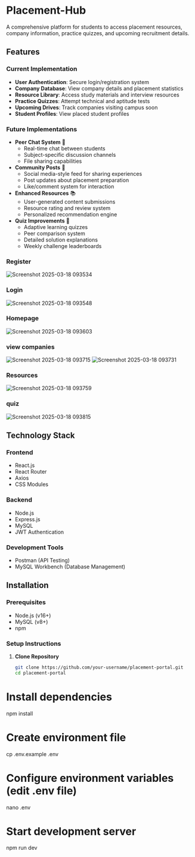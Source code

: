 # Placement-Hub

A comprehensive platform for students to access placement resources, company information, practice quizzes, and upcoming recruitment details.

## Features

### Current Implementation
- **User Authentication**: Secure login/registration system
- **Company Database**: View company details and placement statistics
- **Resource Library**: Access study materials and interview resources
- **Practice Quizzes**: Attempt technical and aptitude tests
- **Upcoming Drives**: Track companies visiting campus soon
- **Student Profiles**: View placed student profiles

### Future Implementations
- **Peer Chat System** 💬
  - Real-time chat between students
  - Subject-specific discussion channels
  - File sharing capabilities
- **Community Posts** 📢
  - Social media-style feed for sharing experiences
  - Post updates about placement preparation
  - Like/comment system for interaction
- **Enhanced Resources** 📚
  - User-generated content submissions
  - Resource rating and review system
  - Personalized recommendation engine
- **Quiz Improvements** 🧠
  - Adaptive learning quizzes
  - Peer comparison system
  - Detailed solution explanations
  - Weekly challenge leaderboards
### Register
![Screenshot 2025-03-18 093534](images/Screenshot%202025-03-18%20093534.png)
### Login
![Screenshot 2025-03-18 093548](images/Screenshot%202025-03-18%20093548.png)
### Homepage
![Screenshot 2025-03-18 093603](images/Screenshot%202025-03-18%20093603.png)
### view companies
![Screenshot 2025-03-18 093715](images/Screenshot%202025-03-18%20093715.png)
![Screenshot 2025-03-18 093731](images/Screenshot%202025-03-18%20093731.png)
### Resources
![Screenshot 2025-03-18 093759](images/Screenshot%202025-03-18%20093759.png)
### quiz
![Screenshot 2025-03-18 093815](images/Screenshot%202025-03-18%20093815.png)
## Technology Stack

### Frontend
- React.js
- React Router
- Axios
- CSS Modules

### Backend
- Node.js
- Express.js
- MySQL
- JWT Authentication

### Development Tools
- Postman (API Testing)
- MySQL Workbench (Database Management)

## Installation

### Prerequisites
- Node.js (v16+)
- MySQL (v8+)
- npm

### Setup Instructions

1. **Clone Repository**
   ```bash
   git clone https://github.com/your-username/placement-portal.git
   cd placement-portal
# Install dependencies
npm install

# Create environment file
cp .env.example .env

# Configure environment variables (edit .env file)
nano .env

# Start development server
npm run dev
